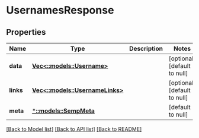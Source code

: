 # UsernamesResponse

## Properties
Name | Type | Description | Notes
------------ | ------------- | ------------- | -------------
**data** | [**Vec<::models::Username>**](Username.md) |  | [optional] [default to null]
**links** | [**Vec<::models::UsernameLinks>**](UsernameLinks.md) |  | [optional] [default to null]
**meta** | [***::models::SempMeta**](SempMeta.md) |  | [default to null]

[[Back to Model list]](../README.md#documentation-for-models) [[Back to API list]](../README.md#documentation-for-api-endpoints) [[Back to README]](../README.md)


